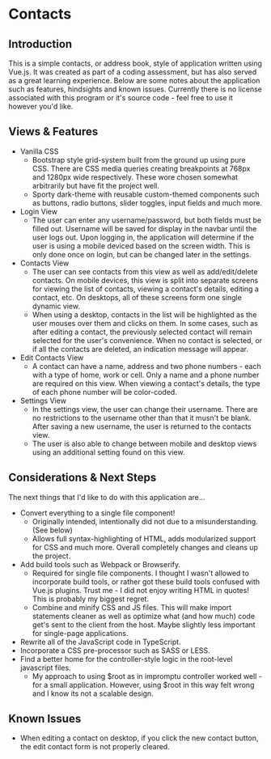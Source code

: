 # Contacts
## Introduction
This is a simple contacts, or address book, style of application written using Vue.js. It was created as part of a coding assessment, but has also served as a great learning experience. Below are some notes about the application such as features, hindsights and known issues. Currently there is no license associated with this program or it's source code - feel free to use it however you'd like.
## Views & Features
* Vanilla CSS
  * Bootstrap style grid-system built from the ground up using pure CSS. There are CSS media queries creating breakpoints at 768px and 1280px wide respectively. These wore chosen somewhat arbitrarily but have fit the project well.
  * Sporty dark-theme with reusable custom-themed components such as buttons, radio buttons, slider toggles, input fields and much more.
* Login View
  * The user can enter any username/password, but both fields must be filled out. Username will be saved for display in the navbar until the user logs out. Upon logging in, the application will determine if the user is using a mobile deviced based on the screen width. This is only done once on login, but can be changed later in the settings.
* Contacts View
  * The user can see contacts from this view as well as add/edit/delete contacts. On mobile devices, this view is split into separate screens for viewing the list of contacts, viewing a contact's details, editing a contact, etc. On desktops, all of these screens form one single dynamic view.
  * When using a desktop, contacts in the list will be highlighted as the user mouses over them and clicks on them. In some cases, such as after editing a contact, the previously selected contact will remain selected for the user's convenience. When no contact is selected, or if all the contacts are deleted, an indication message will appear.
* Edit Contacts View
  * A contact can have a name, address and two phone numbers - each with a type of home, work or cell. Only a name and a phone number are required on this view. When viewing a contact's details, the type of each phone number will be color-coded.
* Settings View
  * In the settings view, the user can change their username. There are no restrictions to the username other than that it musn't be blank. After saving a new username, the user is returned to the contacts view.
  * The user is also able to change between mobile and desktop views using an additional setting found on this view.
## Considerations & Next Steps
The next things that I'd like to do with this application are... 
* Convert everything to a single file component!
  * Originally intended, intentionally did not due to a misunderstanding. (See below)
  * Allows full syntax-highlighting of HTML, adds modularized support for CSS and much more. Overall completely changes and cleans up the project.
* Add build tools such as Webpack or Browserify.
  * Required for single file components. I thought I wasn't allowed to incorporate build tools, or rather got these build tools confused with Vue.js plugins. Trust me - I did not enjoy writing HTML in quotes! This is probably my biggest regret.
  * Combine and minify CSS and JS files. This will make import statements cleaner as well as optimize what (and how much) code get's sent to the client from the host. Maybe slightly less important for single-page applications.
* Rewrite all of the JavaScript code in TypeScript.
* Incorporate a CSS pre-processor such as SASS or LESS.
* Find a better home for the controller-style logic in the root-level javascript files.
  * My approach to using $root as in impromptu controller worked well - for a small application. However, using $root in this way felt wrong and I know its not a scalable design.
## Known Issues
* When editing a contact on desktop, if you click the new contact button, the edit contact form is not properly cleared.
